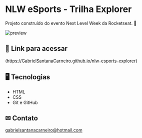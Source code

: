 # NLW eSports - Trilha Explorer 

Projeto construído do evento Next Level Week da Rocketseat. 🚀


![preview](https://user-images.githubusercontent.com/108038950/190548202-11082ad1-12a7-4631-8314-a36b7afb1277.png)

## 🔗 Link para acessar

(https://GabrielSantanaCarneiro.github.io/nlw-esports-explorer)

## 🖥 Tecnologias 

- HTML
- CSS
- Git e GitHub

## ✉ Contato

gabrielsantanacarneiro@hotmail.com
